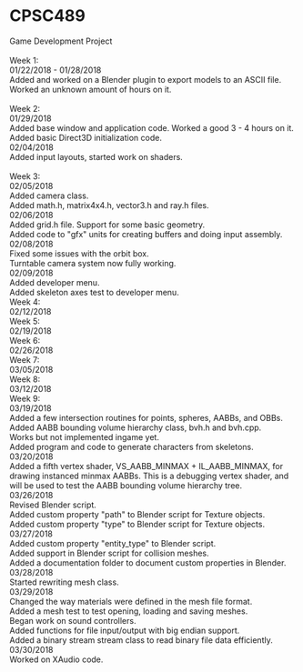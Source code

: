 # CPSC489<br />
Game Development Project<br />
<br />
Week 1:<br />
01/22/2018 - 01/28/2018<br />
Added and worked on a Blender plugin to export models to an ASCII file.<br />
Worked an unknown amount of hours on it.<br />
<br />
Week 2:<br />
01/29/2018<br />
Added base window and application code. Worked a good 3 - 4 hours on it.<br />
Added basic Direct3D initialization code.<br />
02/04/2018<br />
Added input layouts, started work on shaders.<br />
<br />
Week 3:<br />
02/05/2018<br />
Added camera class.<br />
Added math.h, matrix4x4.h, vector3.h and ray.h files.<br />
02/06/2018<br />
Added grid.h file. Support for some basic geometry.<br />
Added code to "gfx" units for creating buffers and doing input assembly.<br />
02/08/2018<br />
Fixed some issues with the orbit box.<br />
Turntable camera system now fully working.<br />
02/09/2018<br />
Added developer menu.<br />
Added skeleton axes test to developer menu.<br />
Week 4:<br />
02/12/2018<br />
Week 5:<br />
02/19/2018<br />
Week 6:<br />
02/26/2018<br />
Week 7:<br />
03/05/2018<br />
Week 8:<br />
03/12/2018<br />
Week 9:<br />
03/19/2018<br />
Added a few intersection routines for points, spheres, AABBs, and OBBs.<br />
Added AABB bounding volume hierarchy class, bvh.h and bvh.cpp.<br />
Works but not implemented ingame yet.<br />
Added program and code to generate characters from skeletons.<br />
03/20/2018<br />
Added a fifth vertex shader, VS_AABB_MINMAX + IL_AABB_MINMAX, for drawing instanced
minmax AABBs. This is a debugging vertex shader, and will be used to test the AABB
bounding volume hierarchy tree.<br />
03/26/2018<br />
Revised Blender script.<br />
Added custom property "path" to Blender script for Texture objects.<br />
Added custom property "type" to Blender script for Texture objects.<br />
03/27/2018<br />
Added custom property "entity_type" to Blender script.<br />
Added support in Blender script for collision meshes.<br />
Added a documentation folder to document custom properties in Blender.<br />
03/28/2018<br />
Started rewriting mesh class.<br />
03/29/2018<br />
Changed the way materials were defined in the mesh file format.<br />
Added a mesh test to test opening, loading and saving meshes.<br />
Began work on sound controllers.<br />
Added functions for file input/output with big endian support.<br />
Added a binary stream stream class to read binary file data efficiently.<br />
03/30/2018<br />
Worked on XAudio code.<br />